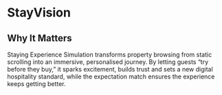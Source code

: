 # StayVision

## Why It Matters
Staying Experience Simulation transforms property browsing from static scrolling into an immersive, personalised journey. By letting guests “try before they buy,” it sparks excitement, builds trust and sets a new digital hospitality standard, while the expectation match ensures the experience keeps getting better.